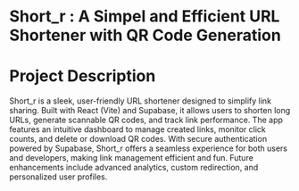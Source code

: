# Short_r : A Simpel and Efficient URL Shortener with QR Code Generation

# Project Description
Short_r is a sleek, user-friendly URL shortener designed to simplify link sharing. Built with React (Vite) and Supabase, it allows users to shorten long URLs, generate scannable QR codes, and track link performance. The app features an intuitive dashboard to manage created links, monitor click counts, and delete or download QR codes. With secure authentication powered by Supabase, Short_r offers a seamless experience for both users and developers, making link management efficient and fun. Future enhancements include advanced analytics, custom redirection, and personalized user profiles.